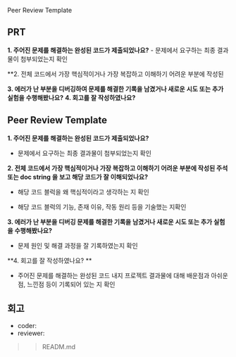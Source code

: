 Peer Review Template
## PRT ##
**1. 주어진 문제를 해결하는 완성된 코드가 제출되었나요?**  - 문제에서 요구하는 최종 결과물이 첨부되었는지 확인

**2. 전체 코드에서 가장 핵심적이거나 가장 복잡하고 이해하기 어려운 부분에 작성된 

**3. 에러가 난 부분을 디버깅하여 문제를 해결한 기록을 남겼거나
새로운 시도 또는 추가 실험을 수행해봤나요?**
 **4. 회고를 잘 작성하였나요?** 
 ## Peer Review Template ##

**1. 주어진 문제를 해결하는 완성된 코드가 제출되었나요?**

- 문제에서 요구하는 최종 결과물이 첨부되었는지 확인 

**2. 전체 코드에서 가장 핵심적이거나 가장 복잡하고 이해하기 어려운 부분에 작성된 주석 또는 doc string 을 보고 해당 코드가 잘 이해되었나요?**

- 해당 코드 블럭을 왜 핵심적이라고 생각하는 지 확인 

- 해당 코드 블럭의 기능, 존재 이유, 작동 원리 등을 기술했는 지확인 

**3. 에러가 난 부분을 디버깅 문제를 해결한 기록을 남겼거나 새로운 시도 또는 추가 실험을 수행해봤나요?**

- 문제 원인 및 해결 과정을 잘 기록하였는지 확인 

**4. 회고를 잘 작성하였나요? **

- 주어진 문제를 해결하는 완성된 코드 내지 프로젝트 결과물에 대해 배운점과 아쉬운점, 느낀점 등이 기록되어 있는 지 확인 

## 회고 ## 

- coder: 
- reviewer: 

>> READM.md

